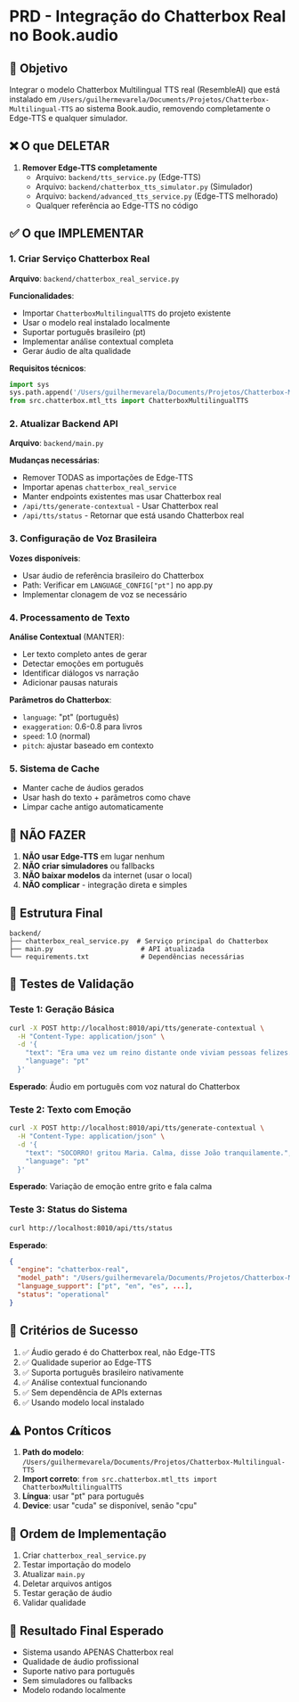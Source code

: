 # PRD - Integração do Chatterbox Real no Book.audio

## 🎯 Objetivo
Integrar o modelo Chatterbox Multilingual TTS real (ResembleAI) que está instalado em `/Users/guilhermevarela/Documents/Projetos/Chatterbox-Multilingual-TTS` ao sistema Book.audio, removendo completamente o Edge-TTS e qualquer simulador.

## ❌ O que DELETAR
1. **Remover Edge-TTS completamente**
   - Arquivo: `backend/tts_service.py` (Edge-TTS)
   - Arquivo: `backend/chatterbox_tts_simulator.py` (Simulador)
   - Arquivo: `backend/advanced_tts_service.py` (Edge-TTS melhorado)
   - Qualquer referência ao Edge-TTS no código

## ✅ O que IMPLEMENTAR

### 1. Criar Serviço Chatterbox Real
**Arquivo**: `backend/chatterbox_real_service.py`

**Funcionalidades**:
- Importar `ChatterboxMultilingualTTS` do projeto existente
- Usar o modelo real instalado localmente
- Suportar português brasileiro (pt)
- Implementar análise contextual completa
- Gerar áudio de alta qualidade

**Requisitos técnicos**:
```python
import sys
sys.path.append('/Users/guilhermevarela/Documents/Projetos/Chatterbox-Multilingual-TTS')
from src.chatterbox.mtl_tts import ChatterboxMultilingualTTS
```

### 2. Atualizar Backend API
**Arquivo**: `backend/main.py`

**Mudanças necessárias**:
- Remover TODAS as importações de Edge-TTS
- Importar apenas `chatterbox_real_service`
- Manter endpoints existentes mas usar Chatterbox real
- `/api/tts/generate-contextual` - Usar Chatterbox real
- `/api/tts/status` - Retornar que está usando Chatterbox real

### 3. Configuração de Voz Brasileira
**Vozes disponíveis**:
- Usar áudio de referência brasileiro do Chatterbox
- Path: Verificar em `LANGUAGE_CONFIG["pt"]` no app.py
- Implementar clonagem de voz se necessário

### 4. Processamento de Texto

**Análise Contextual** (MANTER):
- Ler texto completo antes de gerar
- Detectar emoções em português
- Identificar diálogos vs narração
- Adicionar pausas naturais

**Parâmetros do Chatterbox**:
- `language`: "pt" (português)
- `exaggeration`: 0.6-0.8 para livros
- `speed`: 1.0 (normal)
- `pitch`: ajustar baseado em contexto

### 5. Sistema de Cache
- Manter cache de áudios gerados
- Usar hash do texto + parâmetros como chave
- Limpar cache antigo automaticamente

## 🚫 NÃO FAZER
1. **NÃO usar Edge-TTS** em lugar nenhum
2. **NÃO criar simuladores** ou fallbacks
3. **NÃO baixar modelos** da internet (usar o local)
4. **NÃO complicar** - integração direta e simples

## 📁 Estrutura Final
```
backend/
├── chatterbox_real_service.py  # Serviço principal do Chatterbox
├── main.py                      # API atualizada
└── requirements.txt             # Dependências necessárias
```

## 🧪 Testes de Validação

### Teste 1: Geração Básica
```bash
curl -X POST http://localhost:8010/api/tts/generate-contextual \
  -H "Content-Type: application/json" \
  -d '{
    "text": "Era uma vez um reino distante onde viviam pessoas felizes.",
    "language": "pt"
  }'
```
**Esperado**: Áudio em português com voz natural do Chatterbox

### Teste 2: Texto com Emoção
```bash
curl -X POST http://localhost:8010/api/tts/generate-contextual \
  -H "Content-Type: application/json" \
  -d '{
    "text": "SOCORRO! gritou Maria. Calma, disse João tranquilamente.",
    "language": "pt"
  }'
```
**Esperado**: Variação de emoção entre grito e fala calma

### Teste 3: Status do Sistema
```bash
curl http://localhost:8010/api/tts/status
```
**Esperado**:
```json
{
  "engine": "chatterbox-real",
  "model_path": "/Users/guilhermevarela/Documents/Projetos/Chatterbox-Multilingual-TTS",
  "language_support": ["pt", "en", "es", ...],
  "status": "operational"
}
```

## 📝 Critérios de Sucesso
1. ✅ Áudio gerado é do Chatterbox real, não Edge-TTS
2. ✅ Qualidade superior ao Edge-TTS
3. ✅ Suporta português brasileiro nativamente
4. ✅ Análise contextual funcionando
5. ✅ Sem dependência de APIs externas
6. ✅ Usando modelo local instalado

## ⚠️ Pontos Críticos
1. **Path do modelo**: `/Users/guilhermevarela/Documents/Projetos/Chatterbox-Multilingual-TTS`
2. **Import correto**: `from src.chatterbox.mtl_tts import ChatterboxMultilingualTTS`
3. **Língua**: usar "pt" para português
4. **Device**: usar "cuda" se disponível, senão "cpu"

## 🚀 Ordem de Implementação
1. Criar `chatterbox_real_service.py`
2. Testar importação do modelo
3. Atualizar `main.py`
4. Deletar arquivos antigos
5. Testar geração de áudio
6. Validar qualidade

## 🎯 Resultado Final Esperado
- Sistema usando APENAS Chatterbox real
- Qualidade de áudio profissional
- Suporte nativo para português
- Sem simuladores ou fallbacks
- Modelo rodando localmente